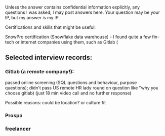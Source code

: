 Unless the answer contains confidential information explicitly, any questions I was asked, I may post answers here. Your question may be your IP, but my answer is my IP.

Certifications and skills that might be useful:

SnowPro certification (Snowflake data warehouse) - I found quite a few fin-tech or internet companies using them, such as Gitlab (

## Selected interview records:

### Gitlab (a remote company!): 
passed online screening (SQL questions and behaviour, purpose questions);
didn't pass US remote HR lady round on question like "why you choose gitlab) (just 18 min video call and no further response)

Possible reasons: could be location? or culture fit

### Prospa


### 


### freelancer


###


